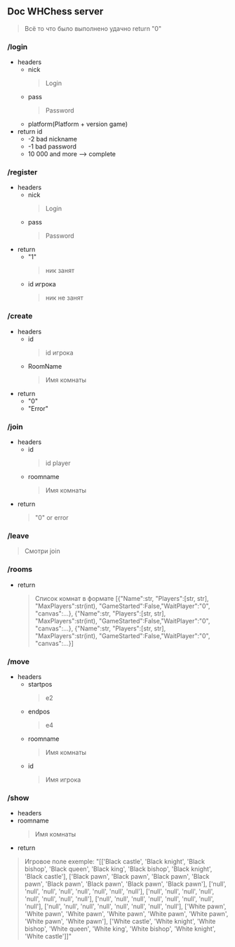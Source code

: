 ## Doc WHChess server

> Всё то что было выполнено удачно return "0"

### /login
  * headers
    * nick 
        > Login
    * pass 
        > Password
    * platform(Platform + version game)
  * return id 
    * -2 bad nickname
    * -1 bad password
    * 10 000 and more --> complete
### /register
  * headers
    * nick 
        > Login
    * pass 
        > Password
  * return
    * "1"
      > ник занят
    * id игрока
      > ник не занят
### /create
  * headers
    * id
      > id игрока
    * RoomName
      > Имя комнаты
  * return
    * "0"
    * "Error"
### /join
  * headers
    * id
      >id player
    * roomname
      >Имя комнаты
  * return
    > "0" or error
### /leave
  > Смотри join
### /rooms
  * return
    > Список комнат в формате
      > [{"Name":str, "Players":[str, str], "MaxPlayers":str(int), "GameStarted":False,"WaitPlayer":"0", "canvas":...},
      > {"Name":str, "Players":[str, str], "MaxPlayers":str(int), "GameStarted":False,"WaitPlayer":"0", "canvas":...},
      > {"Name":str, "Players":[str, str], "MaxPlayers":str(int), "GameStarted":False,"WaitPlayer":"0", "canvas":...}]
### /move
  * headers
    * startpos
      > e2
    * endpos
      > e4
    * roomname
      > Имя комнаты
    * id
      > Имя игрока
### /show
 * headers
  * roomname
    >Имя комнаты
 * return
  > Игровое поле
  > exemple:
  > "[['Black castle', 'Black knight', 'Black bishop', 'Black queen', 'Black king', 'Black bishop', 'Black knight', 'Black castle'], ['Black pawn', 'Black pawn', 'Black pawn', 'Black pawn', 'Black pawn', 'Black pawn', 'Black pawn', 'Black pawn'], ['null', 'null', 'null', 'null', 'null', 'null', 'null', 'null'], ['null', 'null', 'null', 'null', 'null', 'null', 'null', 'null'], ['null', 'null', 'null', 'null', 'null', 'null', 'null', 'null'], ['null', 'null', 'null', 'null', 'null', 'null', 'null', 'null'], ['White pawn', 'White pawn', 'White pawn', 'White pawn', 'White pawn', 'White pawn', 'White pawn', 'White pawn'], ['White castle', 'White knight', 'White bishop', 'White queen', 'White king', 'White bishop', 'White knight', 'White castle']]"
